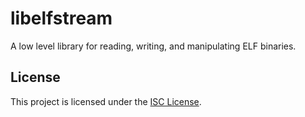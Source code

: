 # libelfstream

A low level library for reading, writing, and manipulating ELF binaries.

## License

This project is licensed under the [ISC License](./LICENSE).
